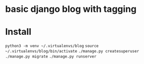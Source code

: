 # basic django blog with tagging

# Install
`python3 -m venv ~/.virtualenvs/blog` 
`source ~/.virtualenvs/blog/bin/activate` 
`./manage.py createsuperuser` 
`./manage.py migrate` 
`./manage.py runserver` 

